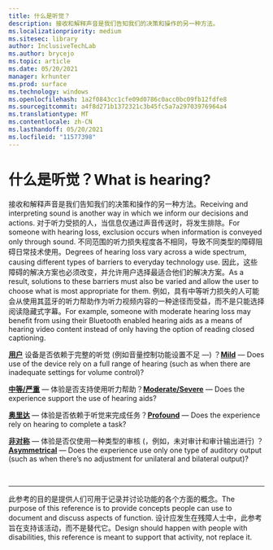 ```yaml
---
title: 什么是听觉？
description: 接收和解释声音是我们告知我们的决策和操作的另一种方法。
ms.localizationpriority: medium
ms.sitesec: library
author: InclusiveTechLab
ms.author: brycejo
ms.topic: article
ms.date: 05/20/2021
manager: krhunter
ms.prod: surface
ms.technology: windows
ms.openlocfilehash: 1a2f0843cc1cfe09d0786c0acc0bc09fb12fdfe8
ms.sourcegitcommit: a4f8d271b1372321c3b45fc5a7a29703976964a4
ms.translationtype: MT
ms.contentlocale: zh-CN
ms.lasthandoff: 05/20/2021
ms.locfileid: "11577398"
---
```

# <a name="what-is-hearing"></a><span data-ttu-id="3fd7d-103">什么是听觉？</span><span class="sxs-lookup"><span data-stu-id="3fd7d-103">What is hearing?</span></span>

<span data-ttu-id="3fd7d-104">接收和解释声音是我们告知我们的决策和操作的另一种方法。</span><span class="sxs-lookup"><span data-stu-id="3fd7d-104">Receiving and interpreting sound is another way in which we inform our decisions and actions.</span></span> <span data-ttu-id="3fd7d-105">对于听力受损的人，当信息仅通过声音传送时，将发生排除。</span><span class="sxs-lookup"><span data-stu-id="3fd7d-105">For someone with hearing loss, exclusion occurs when information is conveyed only through sound.</span></span> <span data-ttu-id="3fd7d-106">不同范围的听力损失程度各不相同，导致不同类型的障碍阻碍日常技术使用。</span><span class="sxs-lookup"><span data-stu-id="3fd7d-106">Degrees of hearing loss vary across a wide spectrum, causing different types of barriers to everyday technology use.</span></span> <span data-ttu-id="3fd7d-107">因此，这些障碍的解决方案也必须改变，并允许用户选择最适合他们的解决方案。</span><span class="sxs-lookup"><span data-stu-id="3fd7d-107">As a result, solutions to these barriers must also be varied and allow the user to choose what is most appropriate for them.</span></span> <span data-ttu-id="3fd7d-108">例如，具有中等听力损失的人可能会从使用其蓝牙的听力帮助作为听力视频内容的一种途径而受益，而不是只能选择阅读隐藏式字幕。</span><span class="sxs-lookup"><span data-stu-id="3fd7d-108">For example, someone with moderate hearing loss may benefit from using their Bluetooth enabled hearing aids as a means of hearing video content instead of only having the option of reading closed captioning.</span></span>

<span data-ttu-id="3fd7d-109">**[用户](hearing-mild.md)** 设备是否依赖于完整的听觉 (例如音量控制功能设置不足 &mdash;) ？</span><span class="sxs-lookup"><span data-stu-id="3fd7d-109">**[Mild](hearing-mild.md)** &mdash; Does use of the device rely on a full range of hearing (such as when there are inadequate settings for volume control)?</span></span>

<span data-ttu-id="3fd7d-110">**[中等/严重](hearing-moderate-severe.md)** &mdash; 体验是否支持使用听力帮助？</span><span class="sxs-lookup"><span data-stu-id="3fd7d-110">**[Moderate/Severe](hearing-moderate-severe.md)** &mdash; Does the experience support the use of hearing aids?</span></span>

<span data-ttu-id="3fd7d-111">**[奥里达](hearing-profound.md)** &mdash; 体验是否依赖于听觉来完成任务？</span><span class="sxs-lookup"><span data-stu-id="3fd7d-111">**[Profound](hearing-profound.md)** &mdash; Does the experience rely on hearing to complete a task?</span></span>

<span data-ttu-id="3fd7d-112">**[非对称](hearing-asymmetrical.md)** &mdash; 体验是否仅使用一种类型的审核 (，例如，未对审计和审计输出进行) ？</span><span class="sxs-lookup"><span data-stu-id="3fd7d-112">**[Asymmetrical](hearing-asymmetrical.md)** &mdash; Does the experience use only one type of auditory output (such as when there’s no adjustment for unilateral and bilateral output)?</span></span>

&nbsp;

[comment]: # (Footer 语句)
___
<span data-ttu-id="3fd7d-114">此参考的目的是提供人们可用于记录并讨论功能的各个方面的概念。</span><span class="sxs-lookup"><span data-stu-id="3fd7d-114">The purpose of this reference is to provide concepts people can use to document and discuss aspects of function.</span></span> <span data-ttu-id="3fd7d-115">设计应发生在残障人士中，此参考旨在支持该活动，而不是替代它。</span><span class="sxs-lookup"><span data-stu-id="3fd7d-115">Design should happen with people with disabilities, this reference is meant to support that activity, not replace it.</span></span> 
